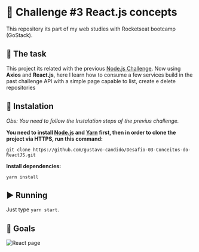 # :rocket: Challenge #3 React.js concepts
This repository its part of my web studies with Rocketseat bootcamp (GoStack).




## :pushpin: The task ##
This project its related with the previous 
[Node.js Challenge](https://github.com/gustavo-candido/Desafio-02-Conceitos-do-Node.js).
Now using __Axios__ and __React.js__, here I learn how to consume a few services build in the past challenge API with a 
simple page capable to list, create e delete repositories




## :wrench: Instalation ##
<em>Obs: You need to follow the Instalation steps of the previus challenge.</em>

**You need to install [Node.js](https://nodejs.org/en/download/)
and [Yarn](https://yarnpkg.com/) first, then in order to clone the project via HTTPS, run this command:**

```git clone https://github.com/gustavo-candido/Desafio-03-Conceitos-do-ReactJS.git```


**Install dependencies:**

```yarn install```



## :arrow_forward: Running ##

Just type `yarn start`.


## :checkered_flag: Goals ##

![React page](https://github.com/gustavo-candido/Desafio-03-Conceitos-do-ReactJS/blob/master/Screenshot%20from%202020-05-20%2010-55-39.png)
